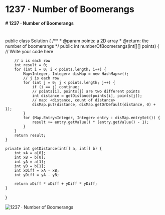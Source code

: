 # 1237 · Number of Boomerangs

**# 1237 · Number of Boomerangs**

# 

public class Solution {
    /**
     * @param points: a 2D array
     * @return: the number of boomerangs
     */
    public int numberOfBoomerangs(int[][] points) {
        // Write your code here

        // i is each row
        int result = 0;
        for (int i = 0; i < points.length; i++) {
            Map<Integer, Integer> disMap = new HashMap<>();
            // j is each row
            for (int j = 0; j < points.length; j++) {
                if (i == j) continue;
                // points[i], points[j] are two different points
                int distance = getDistance(points[i], points[j]);
                // map: <distance, count of distance>
                disMap.put(distance, disMap.getOrDefault(distance, 0) + 1);
            }
            for (Map.Entry<Integer, Integer> entry : disMap.entrySet()) {
                result += entry.getValue() * (entry.getValue() - 1);    
            }
        }
        return result;
    }

    private int getDistance(int[] a, int[] b) {
        int xA = a[0];
        int xB = b[0];
        int yA = a[1];
        int yB = b[1];
        int xDiff = xA - xB;
        int yDiff = yA - yB;

        return xDiff * xDiff + yDiff * yDiff;
    }
}

![1237 · Number of Boomerangs](images/1237%20·%20Number%20of%20Boomerangs.png)

